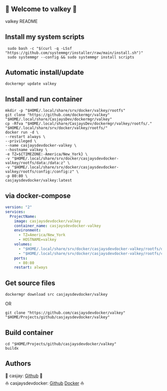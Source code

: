 ## 👋 Welcome to valkey 🚀  

valkey README  
  
  
## Install my system scripts  

```shell
 sudo bash -c "$(curl -q -LSsf "https://github.com/systemmgr/installer/raw/main/install.sh")"
 sudo systemmgr --config && sudo systemmgr install scripts  
```
  
## Automatic install/update  
  
```shell
dockermgr update valkey
```
  
## Install and run container
  
```shell
mkdir -p "$HOME/.local/share/srv/docker/valkey/rootfs"
git clone "https://github.com/dockermgr/valkey" "$HOME/.local/share/CasjaysDev/dockermgr/valkey"
cp -Rfva "$HOME/.local/share/CasjaysDev/dockermgr/valkey/rootfs/." "$HOME/.local/share/srv/docker/valkey/rootfs/"
docker run -d \
--restart always \
--privileged \
--name casjaysdevdocker-valkey \
--hostname valkey \
-e TZ=${TIMEZONE:-America/New_York} \
-v "$HOME/.local/share/srv/docker/casjaysdevdocker-valkey/rootfs/data:/data:z" \
-v "$HOME/.local/share/srv/docker/casjaysdevdocker-valkey/rootfs/config:/config:z" \
-p 80:80 \
casjaysdevdocker/valkey:latest
```
  
## via docker-compose  
  
```yaml
version: "2"
services:
  ProjectName:
    image: casjaysdevdocker/valkey
    container_name: casjaysdevdocker-valkey
    environment:
      - TZ=America/New_York
      - HOSTNAME=valkey
    volumes:
      - "$HOME/.local/share/srv/docker/casjaysdevdocker-valkey/rootfs/data:/data:z"
      - "$HOME/.local/share/srv/docker/casjaysdevdocker-valkey/rootfs/config:/config:z"
    ports:
      - 80:80
    restart: always
```
  
## Get source files  
  
```shell
dockermgr download src casjaysdevdocker/valkey
```
  
OR
  
```shell
git clone "https://github.com/casjaysdevdocker/valkey" "$HOME/Projects/github/casjaysdevdocker/valkey"
```
  
## Build container  
  
```shell
cd "$HOME/Projects/github/casjaysdevdocker/valkey"
buildx 
```
  
## Authors  
  
🤖 casjay: [Github](https://github.com/casjay) 🤖  
⛵ casjaysdevdocker: [Github](https://github.com/casjaysdevdocker) [Docker](https://hub.docker.com/u/casjaysdevdocker) ⛵  
